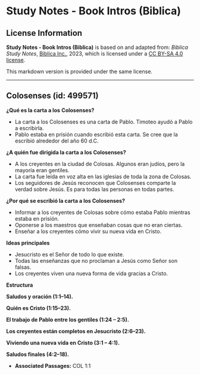 # Study Notes - Book Intros (Biblica)

## License Information

**Study Notes - Book Intros (Biblica)** is based on and adapted from: _Biblica Study Notes_, [Biblica Inc.](https://www.biblica.com/), 2023, which is licensed under a [CC BY-SA 4.0 license](https://creativecommons.org/licenses/by-sa/4.0/legalcode.en).

This markdown version is provided under the same license.



--------------------------------

## Colosenses (id: 499571)

**¿Qué es la carta a los** **Colosenses?**

* La carta a los Colosenses es una carta de Pablo. Timoteo ayudó a Pablo a escribirla.
* Pablo estaba en prisión cuando escribió esta carta. Se cree que la escribió alrededor del año 60 d.C.

**¿A quién fue dirigida la carta a los Colosenses?**

* A los creyentes en la ciudad de Colosas. Algunos eran judíos, pero la mayoría eran gentiles.
* La carta fue leída en voz alta en las iglesias de toda la zona de Colosas.
* Los seguidores de Jesús reconocen que Colosenses comparte la verdad sobre Jesús. Es para todas las personas en todas partes.

**¿Por qué se escribió la carta a los Colosenses?**

* Informar a los creyentes de Colosas sobre cómo estaba Pablo mientras estaba en prisión.
* Oponerse a los maestros que enseñaban cosas que no eran ciertas.
* Enseñar a los creyentes cómo vivir su nueva vida en Cristo.

**Ideas principales**

* Jesucristo es el Señor de todo lo que existe.
* Todas las enseñanzas que no proclaman a Jesús como Señor son falsas.
* Los creyentes viven una nueva forma de vida gracias a Cristo.

**Estructura**

**Saludos y oración (1:1–14\).**

**Quién es Cristo (1:15–23\).**

**El trabajo de Pablo entre los gentiles (1:24 – 2:5\).**

**Los creyentes están completos en Jesucristo (2:6–23\).**

**Viviendo una nueva vida en Cristo (3:1 – 4:1\).**

**Saludos finales (4:2–18\).**

* **Associated Passages:** COL 1:1

